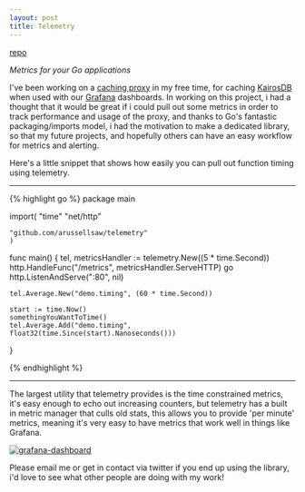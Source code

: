 ```yaml
---
layout: post
title: Telemetry
---
```


[repo](http://github.com/arussellsaw/telemetry)

*Metrics for your Go applications*

I've been working on a [caching proxy](http://github.com/arussellsaw/postcache)
in my free time, for caching [KairosDB](http://github.com/kairosdb/kairosdb)
when used with our [Grafana](http://github.com/grafana/grafana) dashboards. In
working on this project, i had a thought that it would be great if i could pull
out some metrics in order to track performance and usage of the proxy, and thanks
to Go's fantastic packaging/imports model, i had the motivation to make a dedicated
library, so that my future projects, and hopefully others can have an easy workflow
for metrics and alerting.



Here's a little snippet that shows how easily you can pull out function timing
using telemetry.

----------

{% highlight go %}
package main

import(
    "time"
    "net/http"

    "github.com/arussellsaw/telemetry"
    )

func main() {
    tel, metricsHandler := telemetry.New((5 * time.Second))
    http.HandleFunc("/metrics", metricsHandler.ServeHTTP)
    go http.ListenAndServe(":80", nil)

    tel.Average.New("demo.timing", (60 * time.Second))

    start := time.Now()
    somethingYouWantToTime()
    tel.Average.Add("demo.timing", float32(time.Since(start).Nanoseconds()))
}

{% endhighlight %}

----------

The largest utility that telemetry provides is the time constrained metrics, it's
easy enough to echo out increasing counters, but telemetry has a built in metric
manager that culls old stats, this allows you to provide 'per minute' metrics,
meaning it's very easy to have metrics that work well in things like Grafana.


[![grafana-dashboard](https://i.imgur.com/KNpGgoO.jpg)](https://i.imgur.com/KNpGgoO.jpg)


Please email me or get in contact via twitter if you end up using the library, i'd
love to see what other people are doing with my work!
